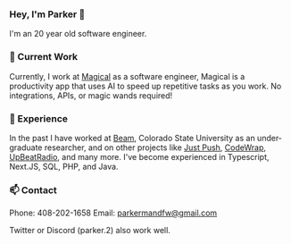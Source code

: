 ### Hey, I'm Parker 👋
I'm an 20 year old software engineer.

### 🔭 Current Work
Currently, I work at [Magical](https://getmagical.com) as a software engineer, Magical is a productivity app that uses AI to speed up repetitive tasks as you work. No integrations, APIs, or magic wands required!

### 👔 Experience
In the past I have worked at [Beam](https://beamapp.ai), Colorado State University as an under-graduate researcher, and on other projects like [Just Push](https://justpush.dev), [CodeWrap](https://codewrap.dev), [UpBeatRadio](https://upbeatradio.net), and many more. I've become experienced in Typescript, Next.JS, SQL, PHP, and Java.

### 📫 Contact
Phone: 408-202-1658
Email: parkermandfw@gmail.com

Twitter or Discord (parker.2) also work well.
